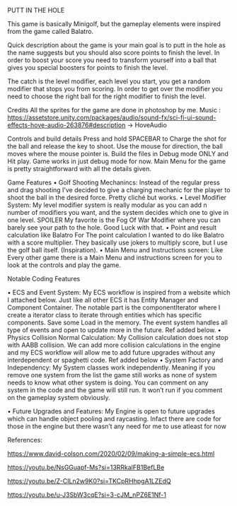 PUTT IN THE HOLE

This game is basically Minigolf, but the gameplay elements were inspired from the game called Balatro. 

Quick description about the game is your main goal is to putt in the hole as the name suggests but you should also score points to finish the level. In order to boost your score you need to transform yourself into a ball that gives you special boosters for points to finish the level.

The catch is the level modifier, each level you start, you get a random modifier that stops you from scoring. In order to get over the modifier you need to choose the right ball for the right modifier to finish the level.

Credits
All the sprites for the game are done in photoshop by me.
Music : https://assetstore.unity.com/packages/audio/sound-fx/sci-fi-ui-sound-effects-hove-audio-263876#description
-> HoveAudio



Controls and build details
Press and hold SPACEBAR to Charge the shot for the ball and release the key to shoot.
Use the mouse for direction, the ball moves where the mouse pointer is.
Build the files in Debug mode ONLY and Hit play. Game works in just debug mode for now.
Main Menu for the game is pretty straightforward with all the details given.

Game Features
•	Golf Shooting Mechanincs: 
Instead of the regular press and drag shooting I’ve decided to give a charging mechanic for the player to shoot the ball in the desired force. Pretty cliché but works.
•	Level Modifier System:
My level modifier system is really modular as you can add n number of modifiers you want, and the system decides which one to give in one level. SPOILER My favorite is the Fog Of War Modifier where you can barely see your path to the hole. Good Luck with that.
•	Point and result calculation like Balatro
For The point calculation I wanted to do like Balatro with a score multiplier. They basically use jokers to multiply score, but I use the golf ball itself. (Inspiration).
•	Main Menu and Instructions screen:
Like Every other game there is a Main Menu and instructions screen for you to look at the controls and play the game.

Notable Coding Features

•	ECS and Event System:
My ECS workflow is inspired from a website which I attached below. Just like all other ECS it has Entity Manager and Component Container. The notable part is the componentIterator where I create a iterator class to iterate through entities which has specific components. Save some Load in the memory. The event system handles all type of events and open to update more in the future. Ref added below.
•	Physics Collision Normal Calculation:
My Collision calculation does not stop with AABB collision. We can add more collision calculations in the engine and my ECS workflow will allow me to add future upgrades without any interdependent or spaghetti code. Ref added below
•	System Factory and Independency:
My System classes work independently. Meaning if you remove one system from the list the game still works as none of system needs to know what other system is doing. You can comment on any system in the code and the game will still run. It won’t run if you comment on the gameplay system obviously.

•	Future Upgrades and Features:
My Engine is open to future upgrades which can handle object pooling and raycasting. Infact there are code for those in the engine but there wasn’t any need for me to use atleast for now


References:

https://www.david-colson.com/2020/02/09/making-a-simple-ecs.html

https://youtu.be/NsGGuapf-Ms?si=13RRkalFB1BefLBe

https://youtu.be/Z-CILn2w9K0?si=TKCpRHhpgA1LZEdQ

https://youtu.be/u-J3SbW3cqE?si=3-cJM_nPZ6E1Nf-1




